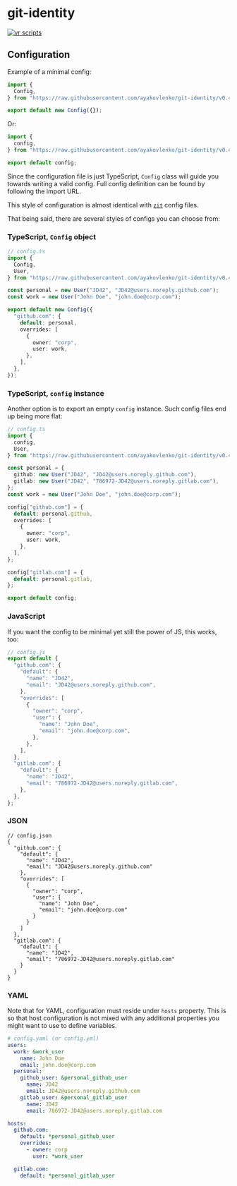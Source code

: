 # git-identity

[![vr scripts](https://badges.velociraptor.run/flat.svg)](https://velociraptor.run)

## Configuration

Example of a minimal config:

```typescript
import {
  Config,
} from "https://raw.githubusercontent.com/ayakovlenko/git-identity/v0.4.0/lib/config.ts";

export default new Config({});
```

Or:

```typescript
import {
  config,
} from "https://raw.githubusercontent.com/ayakovlenko/git-identity/v0.4.0/lib/config.ts";

export default config;
```

Since the configuration file is just TypeScript, `Config` class will guide you
towards writing a valid config. Full config definition can be found by following
the import URL.

This style of configuration is almost identical with
[`zit`](https://github.com/ayakovlenko/zit) config files.

That being said, there are several styles of configs you can choose from:

### TypeScript, `Config` object

```typescript
// config.ts
import {
  Config,
  User,
} from "https://raw.githubusercontent.com/ayakovlenko/git-identity/v0.4.0/lib/config.ts";

const personal = new User("JD42", "JD42@users.noreply.github.com");
const work = new User("John Doe", "john.doe@corp.com");

export default new Config({
  "github.com": {
    default: personal,
    overrides: [
      {
        owner: "corp",
        user: work,
      },
    ],
  },
});
```

### TypeScript, `config` instance

Another option is to export an empty `config` instance. Such config files end up
being more flat:

```typescript
// config.ts
import {
  config,
  User,
} from "https://raw.githubusercontent.com/ayakovlenko/git-identity/v0.4.0/lib/config.ts";

const personal = {
  github: new User("JD42", "JD42@users.noreply.github.com"),
  gitlab: new User("JD42", "786972-JD42@users.noreply.gitlab.com"),
};
const work = new User("John Doe", "john.doe@corp.com");

config["github.com"] = {
  default: personal.github,
  overrides: [
    {
      owner: "corp",
      user: work,
    },
  ],
};

config["gitlab.com"] = {
  default: personal.gitlab,
};

export default config;
```

### JavaScript

If you want the config to be minimal yet still the power of JS, this works, too:

```javascript
// config.js
export default {
  "github.com": {
    "default": {
      "name": "JD42",
      "email": "JD42@users.noreply.github.com",
    },
    "overrides": [
      {
        "owner": "corp",
        "user": {
          "name": "John Doe",
          "email": "john.doe@corp.com",
        },
      },
    ],
  },
  "gitlab.com": {
    "default": {
      "name": "JD42",
      "email": "786972-JD42@users.noreply.gitlab.com",
    },
  },
};
```

### JSON

```jsonc
// config.json
{
  "github.com": {
    "default": {
      "name": "JD42",
      "email": "JD42@users.noreply.github.com"
    },
    "overrides": [
      {
        "owner": "corp",
        "user": {
          "name": "John Doe",
          "email": "john.doe@corp.com"
        }
      }
    ]
  },
  "gitlab.com": {
    "default": {
      "name": "JD42",
      "email": "786972-JD42@users.noreply.gitlab.com"
    }
  }
}
```

### YAML

Note that for YAML, configuration must reside under `hosts` property. This is so
that host configuration is not mixed with any additional properties you might
want to use to define variables.

```yaml
# config.yaml (or config.yml)
users:
  work: &work_user
    name: John Doe
    email: john.doe@corp.com
  personal:
    github_user: &personal_github_user
      name: JD42
      email: JD42@users.noreply.github.com
    gitlab_user: &personal_gitlab_user
      name: JD42
      email: 786972-JD42@users.noreply.gitlab.com

hosts:
  github.com:
    default: *personal_github_user
    overrides:
      - owner: corp
        user: *work_user

  gitlab.com:
    default: *personal_gitlab_user
```
